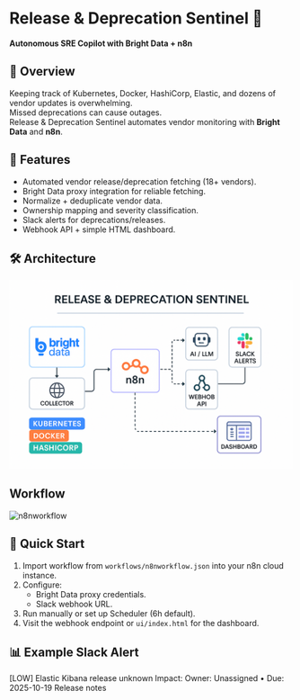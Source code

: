 # Release & Deprecation Sentinel 🚦

**Autonomous SRE Copilot with Bright Data + n8n**

## 📌 Overview
Keeping track of Kubernetes, Docker, HashiCorp, Elastic, and dozens of vendor updates is overwhelming.  
Missed deprecations can cause outages.  
Release & Deprecation Sentinel automates vendor monitoring with **Bright Data** and **n8n**.

## 🎯 Features
- Automated vendor release/deprecation fetching (18+ vendors).
- Bright Data proxy integration for reliable fetching.
- Normalize + deduplicate vendor data.
- Ownership mapping and severity classification.
- Slack alerts for deprecations/releases.
- Webhook API + simple HTML dashboard.

## 🛠 Architecture
![architecture](docs/screenshots/architecture.png)

## Workflow
![n8nworkflow](docs/screenshots/n8nworkflow.png.png)

## 🚀 Quick Start
1. Import workflow from `workflows/n8nworkflow.json` into your n8n cloud instance.
2. Configure:
   - Bright Data proxy credentials.
   - Slack webhook URL.
3. Run manually or set up Scheduler (6h default).
4. Visit the webhook endpoint or `ui/index.html` for the dashboard.

## 📊 Example Slack Alert
[LOW] Elastic Kibana release unknown
Impact:
Owner: Unassigned • Due: 2025-10-19
Release notes
